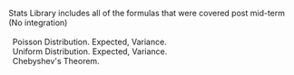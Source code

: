 Stats Library includes all of the formulas that were covered post mid-term (No integration) <br />
<br />
&ensp;Poisson Distribution. Expected, Variance. <br />
&ensp;Uniform Distribution. Expected, Variance. <br />
&ensp;Chebyshev's Theorem. <br />
